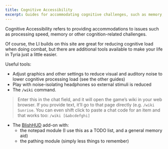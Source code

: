 ```yaml
---
title: Cognitive Accessibility
excerpt: Guides for accommodating cognitive challenges, such as memory, processing speed, etc
---
```


Cognitive Accessibility refers to providing accommodations to issues such as processing speed, memory or other cognition-related challenges.

Of course, the LI builds on this site are great for reducing cognitive load when doing combat, but there are additional tools available to make your life in Tyria just a little easier.

Useful tools:

- Adjust graphics and other settings to reduce visual and auditory noise to lower cognitive processing load (see the other guides)
- Play with noise-isolating headphones so external stimuli is reduced
- The `/wiki` command.
> Enter this in the chat field, and it will open the game’s wiki in your web browser. If you provide text, it’ll go to that page directly (e.g. `/wiki Sunrise`. You can even shift click to paste a chat code for an item and that works too: `/wiki [&abcdefghi]`
- The [BlishHUD](https://blishhud.com) add-on with:
  - the notepad module (I use this as a TODO list, and a general memory aid)
  - the pathing module (simply less things to remember)
    